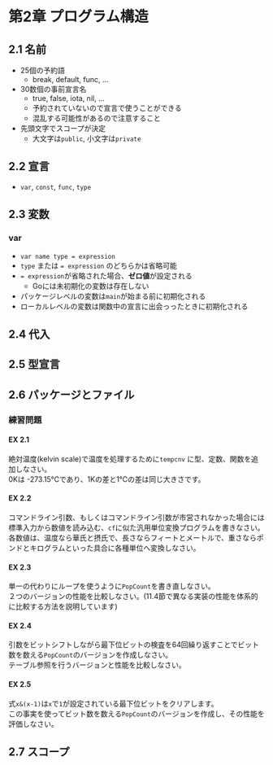 # 第2章 プログラム構造
## 2.1 名前
- 25個の予約語
  - break, default, func, ...
- 30数個の事前宣言名
  - true, false, iota, nil, ...
  - 予約されていないので宣言で使うことができる
  - 混乱する可能性があるので注意すること
- 先頭文字でスコープが決定
  - 大文字は`public`, 小文字は`private`
  
## 2.2 宣言
- `var`, `const`, `func`, `type`

## 2.3 変数
### var
- `var name type = expression`
- `type` または `= expression` のどちらかは省略可能
- `= expression`が省略された場合、**ゼロ値**が設定される
  - Goには未初期化の変数は存在しない
- パッケージレベルの変数は`main`が始まる前に初期化される
- ローカルレベルの変数は関数中の宣言に出会っったときに初期化される

## 2.4 代入
## 2.5 型宣言
## 2.6 パッケージとファイル
### 練習問題
#### EX 2.1
絶対温度(kelvin scale)で温度を処理するために`tempcnv` に型、定数、関数を追加しなさい。  
0Kは -273.15℃であり、1Kの差と1℃の差は同じ大きさです。

#### EX 2.2
コマンドライン引数、もしくはコマンドライン引数が市営されなかった場合には標準入力から数値を読み込む、`cf`に似た汎用単位変換プログラムを書きなさい。  
各数値は、温度なら華氏と摂氏で、長さならフィートとメートルで、重さならポンドとキログラムといった具合に各種単位へ変換しなさい。

#### EX 2.3
単一の代わりにループを使うように`PopCount`を書き直しなさい。  
２つのバージョンの性能を比較しなさい。(11.4節で異なる実装の性能を体系的に比較する方法を説明しています)

#### EX 2.4
引数をビットシフトしながら最下位ビットの検査を64回繰り返すことでビット数を数える`PopCount`のバージョンを作成しなさい。  
テーブル参照を行うバージョンと性能を比較しなさい。

#### EX 2.5
式`x&(x-1)`は`x`で`1`が設定されている最下位ビットをクリアします。  
この事実を使ってビット数を数える`PopCount`のバージョンを作成し、その性能を評価しなさい。

## 2.7 スコープ
